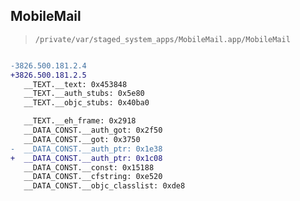 ## MobileMail

> `/private/var/staged_system_apps/MobileMail.app/MobileMail`

```diff

-3826.500.181.2.4
+3826.500.181.2.5
   __TEXT.__text: 0x453848
   __TEXT.__auth_stubs: 0x5e80
   __TEXT.__objc_stubs: 0x40ba0

   __TEXT.__eh_frame: 0x2918
   __DATA_CONST.__auth_got: 0x2f50
   __DATA_CONST.__got: 0x3750
-  __DATA_CONST.__auth_ptr: 0x1e38
+  __DATA_CONST.__auth_ptr: 0x1c08
   __DATA_CONST.__const: 0x15188
   __DATA_CONST.__cfstring: 0xe520
   __DATA_CONST.__objc_classlist: 0xde8

```
